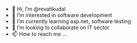- 👋 Hi, I’m @revatikudal
- 👀 I’m interested in software development 
- 🌱 I’m currently learning asp.net, software testing 
- 💞️ I’m looking to collaborate on IT sector 
- 📫 How to reach me ...

<!---
revatikudal/revatikudal is a ✨ special ✨ repository because its `README.md` (this file) appears on your GitHub profile.
You can click the Preview link to take a look at your changes.
--->
